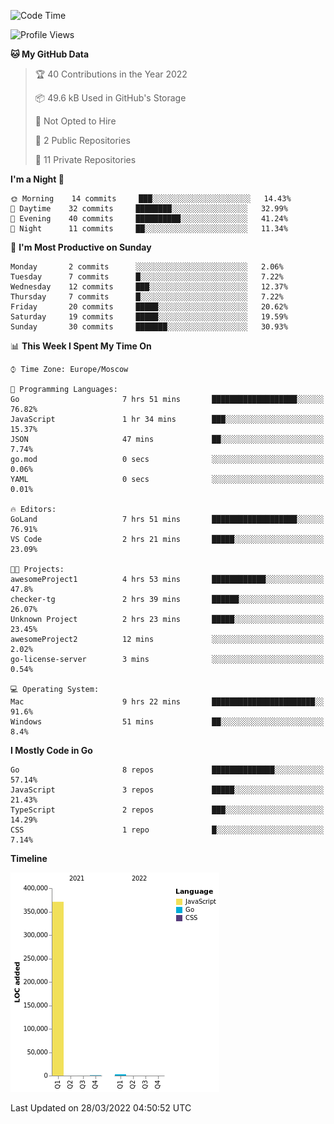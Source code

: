 <!--START_SECTION:waka-->
![Code Time](http://img.shields.io/badge/Code%20Time-227%20hrs%209%20mins-blue)

![Profile Views](http://img.shields.io/badge/Profile%20Views-0-blue)

**🐱 My GitHub Data** 

> 🏆 40 Contributions in the Year 2022
 > 
> 📦 49.6 kB Used in GitHub's Storage 
 > 
> 🚫 Not Opted to Hire
 > 
> 📜 2 Public Repositories 
 > 
> 🔑 11 Private Repositories  
 > 
**I'm a Night 🦉** 

```text
🌞 Morning    14 commits     ███░░░░░░░░░░░░░░░░░░░░░░   14.43% 
🌆 Daytime    32 commits     ████████░░░░░░░░░░░░░░░░░   32.99% 
🌃 Evening    40 commits     ██████████░░░░░░░░░░░░░░░   41.24% 
🌙 Night      11 commits     ██░░░░░░░░░░░░░░░░░░░░░░░   11.34%

```
📅 **I'm Most Productive on Sunday** 

```text
Monday       2 commits      ░░░░░░░░░░░░░░░░░░░░░░░░░   2.06% 
Tuesday      7 commits      █░░░░░░░░░░░░░░░░░░░░░░░░   7.22% 
Wednesday    12 commits     ███░░░░░░░░░░░░░░░░░░░░░░   12.37% 
Thursday     7 commits      █░░░░░░░░░░░░░░░░░░░░░░░░   7.22% 
Friday       20 commits     █████░░░░░░░░░░░░░░░░░░░░   20.62% 
Saturday     19 commits     █████░░░░░░░░░░░░░░░░░░░░   19.59% 
Sunday       30 commits     ███████░░░░░░░░░░░░░░░░░░   30.93%

```


📊 **This Week I Spent My Time On** 

```text
⌚︎ Time Zone: Europe/Moscow

💬 Programming Languages: 
Go                       7 hrs 51 mins       ███████████████████░░░░░░   76.82% 
JavaScript               1 hr 34 mins        ███░░░░░░░░░░░░░░░░░░░░░░   15.37% 
JSON                     47 mins             ██░░░░░░░░░░░░░░░░░░░░░░░   7.74% 
go.mod                   0 secs              ░░░░░░░░░░░░░░░░░░░░░░░░░   0.06% 
YAML                     0 secs              ░░░░░░░░░░░░░░░░░░░░░░░░░   0.01%

🔥 Editors: 
GoLand                   7 hrs 51 mins       ███████████████████░░░░░░   76.91% 
VS Code                  2 hrs 21 mins       █████░░░░░░░░░░░░░░░░░░░░   23.09%

🐱‍💻 Projects: 
awesomeProject1          4 hrs 53 mins       ████████████░░░░░░░░░░░░░   47.8% 
checker-tg               2 hrs 39 mins       ██████░░░░░░░░░░░░░░░░░░░   26.07% 
Unknown Project          2 hrs 23 mins       █████░░░░░░░░░░░░░░░░░░░░   23.45% 
awesomeProject2          12 mins             ░░░░░░░░░░░░░░░░░░░░░░░░░   2.02% 
go-license-server        3 mins              ░░░░░░░░░░░░░░░░░░░░░░░░░   0.54%

💻 Operating System: 
Mac                      9 hrs 22 mins       ███████████████████████░░   91.6% 
Windows                  51 mins             ██░░░░░░░░░░░░░░░░░░░░░░░   8.4%

```

**I Mostly Code in Go** 

```text
Go                       8 repos             ██████████████░░░░░░░░░░░   57.14% 
JavaScript               3 repos             █████░░░░░░░░░░░░░░░░░░░░   21.43% 
TypeScript               2 repos             ███░░░░░░░░░░░░░░░░░░░░░░   14.29% 
CSS                      1 repo              █░░░░░░░░░░░░░░░░░░░░░░░░   7.14%

```


**Timeline**

![Chart not found](https://raw.githubusercontent.com/jeezft/jeezft/main/charts/bar_graph.png) 


 Last Updated on 28/03/2022 04:50:52 UTC
<!--END_SECTION:waka-->
